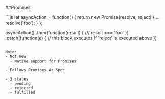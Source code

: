 ##Promises

<div class="code-extra es6">
```js
let asyncAction = function() {
  return new Promise(resolve, reject) {
    ...
    resolve('foo');
  }
};

asyncAction()
  .then(function(result) {
    /// result === 'foo'
  })
  .catch(function(e) {
    // this block executes if 'reject' is executed above
  })

```

Note:
- Not new
  - Native support for Promises

- Follows Promises A+ Spec

- 3 states
  - pending
  - rejected
  - fulfilled

